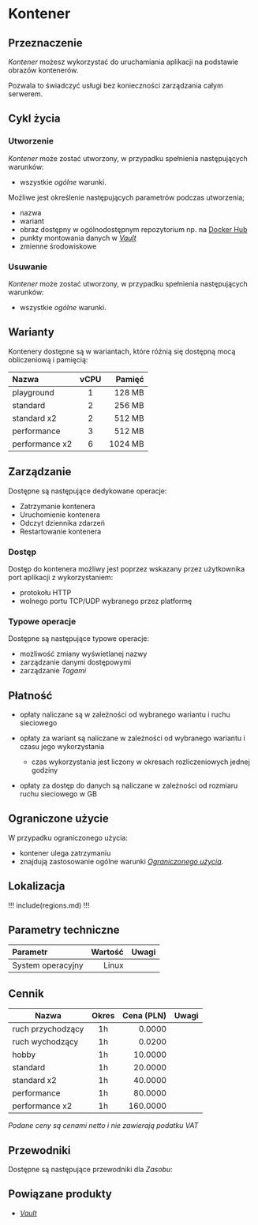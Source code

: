 # Kontener

## Przeznaczenie

*Kontener* możesz wykorzystać do uruchamiania aplikacji na podstawie obrazów kontenerów. 

Pozwala to świadczyć usługi bez konieczności zarządzania całym serwerem.

## Cykl życia

### Utworzenie

*Kontener* może zostać utworzony, w przypadku spełnienia następujących warunków:

* wszystkie *ogólne* warunki.

Możliwe jest określenie następujących parametrów podczas utworzenia;

* nazwa
* wariant
* obraz dostępny w ogólnodostępnym repozytorium np. na [Docker Hub](https://hub.docker.com/)
* punkty montowania danych w *[Vault](/resource/storage/vault.md)*
* zmienne środowiskowe

### Usuwanie

*Kontener* może zostać utworzony, w przypadku spełnienia następujących warunków:

* wszystkie *ogólne* warunki.

## Warianty

Kontenery dostępne są w wariantach, które różnią się dostępną mocą obliczeniową i pamięcią:

Nazwa                  |  vCPU  | Pamięć  |
:--------------------  | :----: | ------: |
playground             |   1    |  128 MB |
standard               |   2    |  256 MB |
standard x2            |   2    |  512 MB |
performance            |   3    |  512 MB |
performance x2         |   6    | 1024 MB |

## Zarządzanie

Dostępne są następujące dedykowane operacje:

* Zatrzymanie kontenera
* Uruchomienie kontenera
* Odczyt dziennika zdarzeń
* Restartowanie kontenera

### Dostęp

Dostęp do kontenera możliwy jest poprzez wskazany przez użytkownika port aplikacji z wykorzystaniem:

* protokołu HTTP
* wolnego portu TCP/UDP wybranego przez platformę

### Typowe operacje

Dostępne są następujące typowe operacje:

* możliwość zmiany wyświetlanej nazwy
* zarządzanie danymi dostępowymi
* zarządzanie *Tagami*

## Płatność

* opłaty naliczane są w zależności od wybranego wariantu i ruchu sieciowego

* opłaty za wariant są naliczane w zależności od wybranego wariantu i czasu jego wykorzystania

    * czas wykorzystania jest liczony w okresach rozliczeniowych jednej godziny

* opłaty za dostęp do danych są naliczane w zależności od rozmiaru ruchu sieciowego w GB

## Ograniczone użycie

W przypadku ograniczonego użycia:

 * kontener ulega zatrzymaniu
 * znajdują zastosowanie ogólne warunki *[Ograniczonego użycia](/platform/resource.md#ograniczone-uzycie)*.

## Lokalizacja

!!! include(regions.md) !!!

## Parametry techniczne

Parametr              | Wartość | Uwagi
:-------------------- | ------: | ---
System operacyjny     |   Linux |

## Cennik

Nazwa              | Okres  | Cena (PLN) | Uwagi
------------------ | :----: | ---------: | :----:
ruch przychodzący  |   1h   |     0.0000 | 
ruch wychodzący    |   1h   |     0.0200 | 
hobby              |   1h   |    10.0000 | 
standard           |   1h   |    20.0000 |
standard x2        |   1h   |    40.0000 |
performance        |   1h   |    80.0000 |
performance x2     |   1h   |   160.0000 |

<!-- //TODO: Add service for traffic -->
<!-- //TODO: Add service for traffic -->

*Podane ceny są cenami netto i nie zawierają podatku VAT*

## Przewodniki

Dostępne są następujące przewodniki dla *Zasobu*:

<PageList path_re="guide/compute/container/"/>

## Powiązane produkty

* *[Vault](/resource/storage/vault.md)*
<!-- TODO: * *[Repozytorium](/resource/storage/repository.md)* -->

